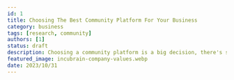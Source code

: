 ```yaml
---
id: 1
title: Choosing The Best Community Platform For Your Business
category: business
tags: [research, community]
authors: [1]
status: draft
description: Choosing a community platform is a big decision, there's so many options to consider. we've outlined our thought process when it came to deciding which platform to use for Incubrain's vibrant Nuxt founder community.
featured_image: incubrain-company-values.webp
date: 2023/10/31
---
```



